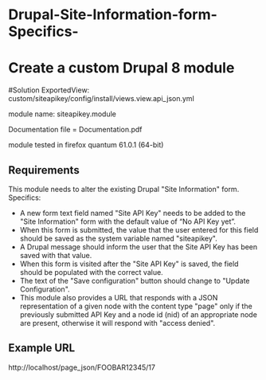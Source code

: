 # Drupal-Site-Information-form-Specifics-
# Create a custom Drupal 8 module

#Solution
ExportedView:
custom/siteapikey/config/install/views.view.api_json.yml

module name: siteapikey.module

Documentation file = Documentation.pdf

module tested in firefox quantum 61.0.1 (64-bit)




## Requirements

This module needs to alter the existing Drupal "Site Information" form. Specifics:

* A new form text field named "Site API Key" needs to be added to the "Site Information" form with the default value of “No API Key yet”.
* When this form is submitted, the value that the user entered for this field should be saved as the system variable named "siteapikey".
* A Drupal message should inform the user that the Site API Key has been saved with that value.
* When this form is visited after the "Site API Key" is saved, the field should be populated with the correct value.
* The text of the "Save configuration" button should change to "Update Configuration".
* This module also provides a URL that responds with a JSON representation of a given node with the content type "page" only if the previously submitted API Key and a node id (nid) of an appropriate node are present, otherwise it will respond with "access denied".

## Example URL

http://localhost/page_json/FOOBAR12345/17
